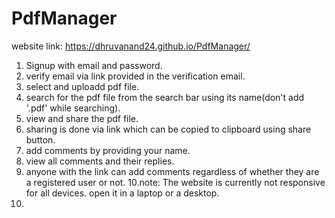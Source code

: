 ﻿# PdfManager
website link: https://dhruvanand24.github.io/PdfManager/
1. Signup with email and password.
2. verify email via link provided in the verification email.
3. select and uploadd pdf file.
4. search for the pdf file from the search bar using its name(don't add '.pdf' while searching).
5. view and share the pdf file.
6. sharing is done via link which can be copied to clipboard using share button.
7. add comments by providing your name.
8. view all comments and their replies.
9. anyone with the link can add comments regardless of whether they are a registered user or not.
10.note: The website is currently not responsive for all devices. open it in a laptop or a desktop.
11. 
